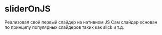 # sliderOnJS
Реализовал свой первый слайдер на нативном JS
Сам слайдер основан по принципу популярных слайдеров таких как slick и т.д.
